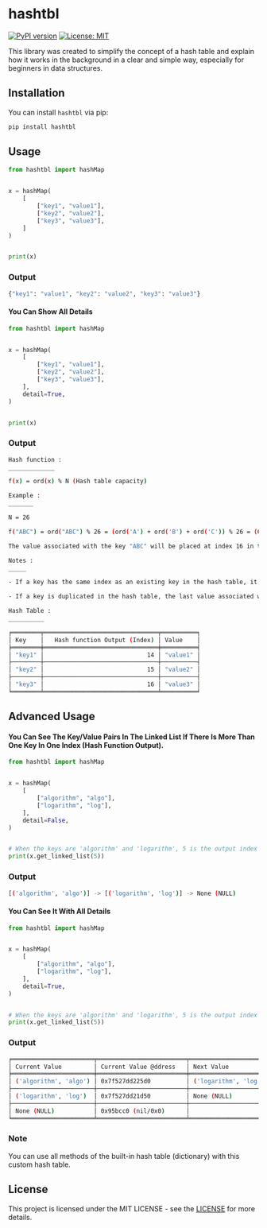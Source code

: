 # hashtbl


[![PyPI version](https://badge.fury.io/py/hashtbl.svg)](https://badge.fury.io/py/hashtbl)
[![License: MIT](https://img.shields.io/badge/License-MIT-yellow.svg)](https://opensource.org/licenses/MIT)


This library was created to simplify the concept of a hash table and explain how it works in the background in a clear and simple way, especially for beginners in data structures.


## Installation


You can install `hashtbl` via pip:


```bash
pip install hashtbl
```


## Usage 


```python
from hashtbl import hashMap


x = hashMap(
    [
        ["key1", "value1"],
        ["key2", "value2"],
        ["key3", "value3"],
    ]
)


print(x)
```


### Output


```bash
{"key1": "value1", "key2": "value2", "key3": "value3"}
```


#### You Can Show All Details


```python
from hashtbl import hashMap


x = hashMap(
    [
        ["key1", "value1"],
        ["key2", "value2"],
        ["key3", "value3"],
    ],
    detail=True,
)


print(x)
```


### Output


```bash
Hash function :
_____________

f(x) = ord(x) % N (Hash table capacity)

Example :
_______

N = 26

f("ABC") = ord("ABC") % 26 = (ord('A') + ord('B') + ord('C')) % 26 = (65 + 66 + 67) % 26 = 198 % 26 = 16

The value associated with the key "ABC" will be placed at index 16 in the hash table (array) with a capacity of 26.

Notes :
_____

- If a key has the same index as an existing key in the hash table, it will be placed after it because, in a hash table, each index is a linked list.

- If a key is duplicated in the hash table, the last value associated with this key will be saved.

Hash Table :
__________

╒════════╤════════════════════════════════╤══════════╕
│ Key    │   Hash function Output (Index) │ Value    │
╞════════╪════════════════════════════════╪══════════╡
│ "key1" │                             14 │ "value1" │
├────────┼────────────────────────────────┼──────────┤
│ "key2" │                             15 │ "value2" │
├────────┼────────────────────────────────┼──────────┤
│ "key3" │                             16 │ "value3" │
╘════════╧════════════════════════════════╧══════════╛
```


## Advanced Usage


#### You Can See The Key/Value Pairs In The Linked List If There Is More Than One Key In One Index (Hash Function Output).


```python
from hashtbl import hashMap


x = hashMap(
    [
        ["algorithm", "algo"],
        ["logarithm", "log"],
    ],
    detail=False,
)


# When the keys are 'algorithm' and 'logarithm', 5 is the output index of the hash function. You can view this index and all other key indexes by printing with all details (detail=True).
print(x.get_linked_list(5))
```


### Output


```bash
[('algorithm', 'algo')] -> [('logarithm', 'log')] -> None (NULL)
```


#### You Can See It With All Details


```python
from hashtbl import hashMap


x = hashMap(
    [
        ["algorithm", "algo"],
        ["logarithm", "log"],
    ],
    detail=True,
)


# When the keys are 'algorithm' and 'logarithm', 5 is the output index of the hash function. You can view this index and all other key indexes by printing with all details (detail=True).
print(x.get_linked_list(5))
```


### Output


```bash
╒═══════════════════════╤═════════════════════════╤══════════════════════╤══════════════════════╕
│ Current Value         │ Current Value @ddress   │ Next Value           │ Next Value @ddress   │
╞═══════════════════════╪═════════════════════════╪══════════════════════╪══════════════════════╡
│ ('algorithm', 'algo') │ 0x7f527dd225d0          │ ('logarithm', 'log') │ 0x7f527dd21d50       │
├───────────────────────┼─────────────────────────┼──────────────────────┼──────────────────────┤
│ ('logarithm', 'log')  │ 0x7f527dd21d50          │ None (NULL)          │ 0x95bcc0 (nil/0x0)   │
├───────────────────────┼─────────────────────────┼──────────────────────┼──────────────────────┤
│ None (NULL)           │ 0x95bcc0 (nil/0x0)      │                      │                      │
╘═══════════════════════╧═════════════════════════╧══════════════════════╧══════════════════════╛
```


### Note


You can use all methods of the built-in hash table (dictionary) with this custom hash table.


## License


This project is licensed under the MIT LICENSE - see the [LICENSE](https://opensource.org/licenses/MIT) for more details.
